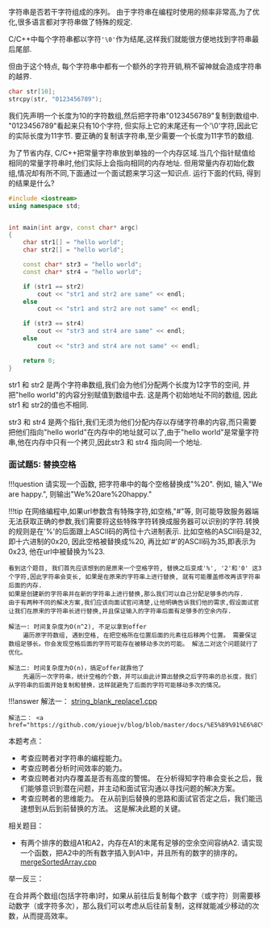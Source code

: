 

字符串是否若干字符组成的序列。 由于字符串在编程时使用的频率非常高,为了优化,很多语言都对字符串做了特殊的规定.

C/C++中每个字符串都以字符`'\0'`作为结尾,这样我们就能很方便地找到字符串最后尾部.

但由于这个特点, 每个字符串中都有一个额外的字符开销,稍不留神就会造成字符串的越界.

```c++
char str[10];
strcpy(str, "0123456789");
```

我们先声明一个长度为10的字符数组,然后把字符串"0123456789"复制到数组中. "0123456789"看起来只有10个字符, 但实际上它的末尾还有一个'\0'字符,因此它的实际长度为11字节.
要正确的复制该字符串,至少需要一个长度为11字节的数组.

为了节省内存, C/C++把常量字符串放到单独的一个内存区域.当几个指针赋值给相同的常量字符串时,他们实际上会指向相同的内存地址. 但用常量内存初始化数组,情况却有所不同,下面通过一个面试题来学习这一知识点. 运行下面的代码, 得到的结果是什么?

```c++
#include <iostream>
using namespace std;


int main(int argv, const char* argc)
{
	char str1[] = "hello world";
	char str2[] = "hello world";

	const char* str3 = "hello world";
	const char* str4 = "hello world";

	if (str1 == str2)
		cout << "str1 and str2 are same" << endl;
	else
		cout << "str1 and str2 are not same" << endl;

	if (str3 == str4)
		cout << "str3 and str4 are same" << endl;
	else
		cout << "str3 and str4 are not same" << endl;

	return 0;
}
```

str1 和 str2 是两个字符串数组,我们会为他们分配两个长度为12字节的空间, 并把"hello world"的内容分别赋值到数组中去. 这是两个初始地址不同的数组, 因此str1 和 str2的值也不相同.

str3 和 str4 是两个指针,我们无须为他们分配内存以存储字符串的内容,而只需要把他们指向"hello world"在内存中的地址就可以了,由于"hello world"是常量字符串,他在内存中只有一个拷贝,因此str3 和 str4 指向同一个地址.

### 面试题5: 替换空格

!!!question
	请实现一个函数, 把字符串中的每个空格替换成"%20". 例如, 输入"We are happy.", 则输出"We%20are%20happy."

!!!tip
	在网络编程中,如果url参数含有特殊字符,如空格,"#"等, 则可能导致服务器端无法获取正确的参数,我们需要将这些特殊字符转换成服务器可以识别的字符.转换的规则是在'%'的后面跟上ASCII码的两位十六进制表示. 比如空格的ASCII码是32, 即十六进制的0x20, 因此空格被替换成%20, 再比如'#'的ASCII码为35,即表示为0x23, 他在url中被替换为%23.

	看到这个题目, 我们首先应该想到的是原来一个空格字符, 替换之后变成'%', '2'和'0' 这3个字符,因此字符串会变长, 如果是在原来的字符串上进行替换, 就有可能覆盖修改再该字符串后面的内存.
	如果是创建新的字符串并在新的字符串上进行替换,那么我们可以自己分配足够多的内存.
	由于有两种不同的解决方案,我们应该向面试官问清楚,让他明确告诉我们他的需求,假设面试官让我们在原来的字符串长进行替换,并且保证输入的字符串后面有足够多的空余内存.

	解法一: 时间复杂度为O(n^2), 不足以拿到offer
		遍历原字符数组, 遇到空格, 在把空格所在位置后面的元素往后移两个位置。 需要保证数组足够长。你会发现空格后面的字符可能存在被移动多次的可能。 解法二对这个问题就行了优化。

	解法二: 时间复杂度为O(n)，搞定offer就靠他了
		先遍历一次字符串，统计空格的个数，并可以由此计算出替换之后字符串的总长度，我们从字符串的后面开始复制和替换，这样就避免了后面的字符可能移动多次的情况。

!!!answer
	解法一： <a href="https://github.com/yiouejv/blog/blob/master/docs/%E5%89%91%E6%8C%87offer/codes/string_blank_replace1.cpp">string_blank_replace1.cpp</a>

	解法二： <a href="https://github.com/yiouejv/blog/blob/master/docs/%E5%89%91%E6%8C%87offer/codes/string_blank_replace2.cpp">string_blank_replace2.cpp</a>

本题考点：

- 考查应聘者对字符串的编程能力。
- 考查应聘者分析时间效率的能力。
- 考查应聘者对内存覆盖是否有高度的警惕。 在分析得知字符串会变长之后，我们能够意识到潜在问题，并主动和面试官沟通以寻找问题的解决方案。
- 考查应聘者的思维能力。 在从前到后替换的思路和面试官否定之后，我们能迅速想到从后到前替换的方法。 这是解决此题的关键。

相关题目：

- 有两个排序的数组A1和A2，内存在A1的末尾有足够的空余空间容纳A2. 请实现一个函数，把A2中的所有数字插入到A1中，并且所有的数字的排序的。
	<a href="https://github.com/yiouejv/blog/blob/master/docs/%E5%89%91%E6%8C%87offer/codes/mergeSortedArray.cpp">mergeSortedArray.cpp</a>

举一反三：

在合并两个数组(包括字符串)时，如果从前往后复制每个数字（或字符）则需要移动数字（或字符多次），那么我们可以考虑从后往前复制，这样就能减少移动的次数，从而提高效率。